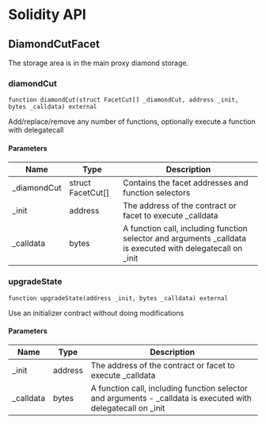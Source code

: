 # Solidity API

## DiamondCutFacet

The storage area is in the main proxy diamond storage.

### diamondCut

```solidity
function diamondCut(struct FacetCut[] _diamondCut, address _init, bytes _calldata) external
```

Add/replace/remove any number of functions, optionally execute a function with delegatecall

#### Parameters

| Name | Type | Description |
| ---- | ---- | ----------- |
| _diamondCut | struct FacetCut[] | Contains the facet addresses and function selectors |
| _init | address | The address of the contract or facet to execute _calldata |
| _calldata | bytes | A function call, including function selector and arguments                  _calldata is executed with delegatecall on _init |

### upgradeState

```solidity
function upgradeState(address _init, bytes _calldata) external
```

Use an initializer contract without doing modifications

#### Parameters

| Name | Type | Description |
| ---- | ---- | ----------- |
| _init | address | The address of the contract or facet to execute _calldata |
| _calldata | bytes | A function call, including function selector and arguments - _calldata is executed with delegatecall on _init |

